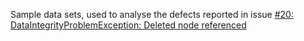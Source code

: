Sample data sets, used to analyse the defects reported in issue 
[#20: DataIntegrityProblemException: Deleted node referenced](https://github.com/Gubaer/josm-contourmerge-plugin/issues/20)